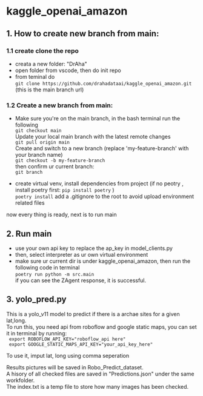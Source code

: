 # kaggle_openai_amazon

## 1. How to create new branch from main:
### 1.1 create clone the repo
* creata a new folder: "DrAha"
* open folder from vscode, then do init repo
* from teminal do \
``` git clone https://github.com/drahadataai/kaggle_openai_amazon.git ```\
(this is the main branch url)

### 1.2 Create a new branch from main:
* Make sure you're on the main branch, in the bash terminal run the following\
``` git checkout main ```\
Update your local main branch with the latest remote changes\
``` git pull origin main ```\
Create and switch to a new branch (replace 'my-feature-branch' with your branch name) \
``` git checkout -b my-feature-branch ```\
then confirm ur current branch:\
``` git branch ```   

* create virtual venv, install dependencies from project
(if no peotry , install poetry first:  ```pip install poetry``` )\
``` poetry install ```
add a .gitignore to the root to avoid upload environment related files

now every thing is ready, next is to run main
## 2. Run main
* use your own api key to replace the ap_key in model_clients.py
* then, select interpreter as ur own virtual environment
* make sure ur current dir is under kaggle_openai_amazon, then run the following code in terminal\
``` poetry run python -m src.main ```\
if you can see the ZAgent response, it is successful.

## 3. yolo_pred.py
This is a yolo_v11 model to predict if there is a archae sites for a given lat,long.\
To run this, you need api from roboflow and google static maps, you can set it in terminal by running:\
    ``` export ROBOFLOW_API_KEY="roboflow_api here"```\
    ``` export GOOGLE_STATIC_MAPS_API_KEY="your_api_key_here"```

To use it, imput lat, long using comma seperation

Results pictures will be saved in Robo_Predict_dataset.\
A hisory of all checked files are saved in  "Predictions.json" under the same workfolder.\
The index.txt is a temp file to store how many images has been checked.

